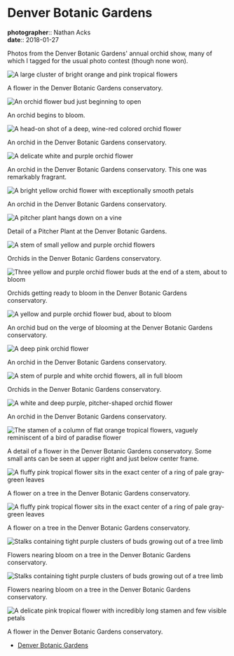 # Denver Botanic Gardens

**photographer**:: Nathan Acks  
**date**:: 2018-01-27

Photos from the Denver Botanic Gardens' annual orchid show, many of which I tagged for the usual photo contest (though none won).

![A large cluster of bright orange and pink tropical flowers](assets/2018-01-27-denver-botanic-gardens-01.webp)

A flower in the Denver Botanic Gardens conservatory.

![An orchid flower bud just beginning to open](assets/2018-01-27-denver-botanic-gardens-02.webp)

An orchid begins to bloom.

![A head-on shot of a deep, wine-red colored orchid flower](assets/2018-01-27-denver-botanic-gardens-03.webp)

An orchid in the Denver Botanic Gardens conservatory.

![A delicate white and purple orchid flower](assets/2018-01-27-denver-botanic-gardens-04.webp)

An orchid in the Denver Botanic Gardens conservatory. This one was remarkably fragrant.

![A bright yellow orchid flower with exceptionally smooth petals](assets/2018-01-27-denver-botanic-gardens-05.webp)

An orchid in the Denver Botanic Gardens conservatory.

![A pitcher plant hangs down on a vine](assets/2018-01-27-denver-botanic-gardens-06.webp)

Detail of a Pitcher Plant at the Denver Botanic Gardens.

![A stem of small yellow and purple orchid flowers](assets/2018-01-27-denver-botanic-gardens-07.webp)

Orchids in the Denver Botanic Gardens conservatory.

![Three yellow and purple orchid flower buds at the end of a stem, about to bloom](assets/2018-01-27-denver-botanic-gardens-08.webp)

Orchids getting ready to bloom in the Denver Botanic Gardens conservatory.

![A yellow and purple orchid flower bud, about to bloom](assets/2018-01-27-denver-botanic-gardens-09.webp)

An orchid bud on the verge of blooming at the Denver Botanic Gardens conservatory.

![A deep pink orchid flower](assets/2018-01-27-denver-botanic-gardens-10.webp)

An orchid in the Denver Botanic Gardens conservatory.

![A stem of purple and white orchid flowers, all in full bloom](assets/2018-01-27-denver-botanic-gardens-11.webp)

Orchids in the Denver Botanic Gardens conservatory.

![A white and deep purple, pitcher-shaped orchid flower](../photography/assets/2018-01-27-orchid.webp)

An orchid in the Denver Botanic Gardens conservatory.

![The stamen of a column of flat orange tropical flowers, vaguely reminiscent of a bird of paradise flower](assets/2018-01-27-denver-botanic-gardens-13.webp)

A detail of a flower in the Denver Botanic Gardens conservatory. Some small ants can be seen at upper right and just below center frame.

![A fluffy pink tropical flower sits in the exact center of a ring of pale gray-green leaves](assets/2018-01-27-denver-botanic-gardens-14.webp)

A flower on a tree in the Denver Botanic Gardens conservatory.

![A fluffy pink tropical flower sits in the exact center of a ring of pale gray-green leaves](assets/2018-01-27-denver-botanic-gardens-15.webp)

A flower on a tree in the Denver Botanic Gardens conservatory.

![Stalks containing tight purple clusters of buds growing out of a tree limb](assets/2018-01-27-denver-botanic-gardens-16.webp)

Flowers nearing bloom on a tree in the Denver Botanic Gardens conservatory.

![Stalks containing tight purple clusters of buds growing out of a tree limb](assets/2018-01-27-denver-botanic-gardens-17.webp)

Flowers nearing bloom on a tree in the Denver Botanic Gardens conservatory.

![A delicate pink tropical flower with incredibly long stamen and few visible petals](assets/2018-01-27-denver-botanic-gardens-18.webp)

A flower in the Denver Botanic Gardens conservatory.

* [Denver Botanic Gardens](https://www.botanicgardens.org)
